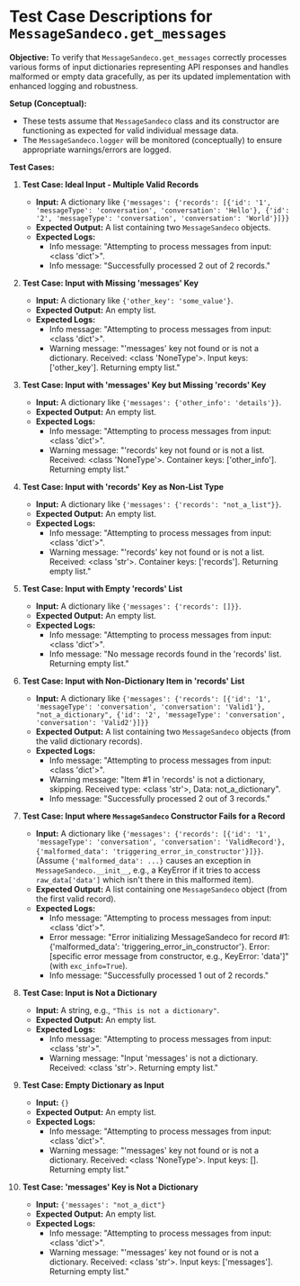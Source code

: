# Test Case Descriptions for `MessageSandeco.get_messages`

**Objective:** To verify that `MessageSandeco.get_messages` correctly processes various forms of input dictionaries representing API responses and handles malformed or empty data gracefully, as per its updated implementation with enhanced logging and robustness.

**Setup (Conceptual):**
- These tests assume that `MessageSandeco` class and its constructor are functioning as expected for valid individual message data.
- The `MessageSandeco.logger` will be monitored (conceptually) to ensure appropriate warnings/errors are logged.

**Test Cases:**

1.  **Test Case: Ideal Input - Multiple Valid Records**
    *   **Input:** A dictionary like `{'messages': {'records': [{'id': '1', 'messageType': 'conversation', 'conversation': 'Hello'}, {'id': '2', 'messageType': 'conversation', 'conversation': 'World'}]}}`
    *   **Expected Output:** A list containing two `MessageSandeco` objects.
    *   **Expected Logs:**
        *   Info message: "Attempting to process messages from input: <class 'dict'>".
        *   Info message: "Successfully processed 2 out of 2 records."

2.  **Test Case: Input with Missing 'messages' Key**
    *   **Input:** A dictionary like `{'other_key': 'some_value'}`.
    *   **Expected Output:** An empty list.
    *   **Expected Logs:**
        *   Info message: "Attempting to process messages from input: <class 'dict'>".
        *   Warning message: "'messages' key not found or is not a dictionary. Received: <class 'NoneType'>. Input keys: ['other_key']. Returning empty list."

3.  **Test Case: Input with 'messages' Key but Missing 'records' Key**
    *   **Input:** A dictionary like `{'messages': {'other_info': 'details'}}`.
    *   **Expected Output:** An empty list.
    *   **Expected Logs:**
        *   Info message: "Attempting to process messages from input: <class 'dict'>".
        *   Warning message: "'records' key not found or is not a list. Received: <class 'NoneType'>. Container keys: ['other_info']. Returning empty list."

4.  **Test Case: Input with 'records' Key as Non-List Type**
    *   **Input:** A dictionary like `{'messages': {'records': "not_a_list"}}`.
    *   **Expected Output:** An empty list.
    *   **Expected Logs:**
        *   Info message: "Attempting to process messages from input: <class 'dict'>".
        *   Warning message: "'records' key not found or is not a list. Received: <class 'str'>. Container keys: ['records']. Returning empty list."

5.  **Test Case: Input with Empty 'records' List**
    *   **Input:** A dictionary like `{'messages': {'records': []}}`.
    *   **Expected Output:** An empty list.
    *   **Expected Logs:**
        *   Info message: "Attempting to process messages from input: <class 'dict'>".
        *   Info message: "No message records found in the 'records' list. Returning empty list."

6.  **Test Case: Input with Non-Dictionary Item in 'records' List**
    *   **Input:** A dictionary like `{'messages': {'records': [{'id': '1', 'messageType': 'conversation', 'conversation': 'Valid1'}, "not_a_dictionary", {'id': '2', 'messageType': 'conversation', 'conversation': 'Valid2'}]}}`
    *   **Expected Output:** A list containing two `MessageSandeco` objects (from the valid dictionary records).
    *   **Expected Logs:**
        *   Info message: "Attempting to process messages from input: <class 'dict'>".
        *   Warning message: "Item #1 in 'records' is not a dictionary, skipping. Received type: <class 'str'>, Data: not_a_dictionary".
        *   Info message: "Successfully processed 2 out of 3 records."

7.  **Test Case: Input where `MessageSandeco` Constructor Fails for a Record**
    *   **Input:** A dictionary like `{'messages': {'records': [{'id': '1', 'messageType': 'conversation', 'conversation': 'ValidRecord'}, {'malformed_data': 'triggering_error_in_constructor'}]}}`. (Assume `{'malformed_data': ...}` causes an exception in `MessageSandeco.__init__`, e.g., a KeyError if it tries to access `raw_data['data']` which isn't there in this malformed item).
    *   **Expected Output:** A list containing one `MessageSandeco` object (from the first valid record).
    *   **Expected Logs:**
        *   Info message: "Attempting to process messages from input: <class 'dict'>".
        *   Error message: "Error initializing MessageSandeco for record #1: {'malformed_data': 'triggering_error_in_constructor'}. Error: [specific error message from constructor, e.g., KeyError: 'data']" (with `exc_info=True`).
        *   Info message: "Successfully processed 1 out of 2 records."

8.  **Test Case: Input is Not a Dictionary**
    *   **Input:** A string, e.g., `"This is not a dictionary"`.
    *   **Expected Output:** An empty list.
    *   **Expected Logs:**
        *   Info message: "Attempting to process messages from input: <class 'str'>".
        *   Warning message: "Input 'messages' is not a dictionary. Received: <class 'str'>. Returning empty list."

9.  **Test Case: Empty Dictionary as Input**
    *   **Input:** `{}`
    *   **Expected Output:** An empty list.
    *   **Expected Logs:**
        *   Info message: "Attempting to process messages from input: <class 'dict'>".
        *   Warning message: "'messages' key not found or is not a dictionary. Received: <class 'NoneType'>. Input keys: []. Returning empty list."

10. **Test Case: 'messages' Key is Not a Dictionary**
    *   **Input:** `{'messages': "not_a_dict"}`
    *   **Expected Output:** An empty list.
    *   **Expected Logs:**
        *   Info message: "Attempting to process messages from input: <class 'dict'>".
        *   Warning message: "'messages' key not found or is not a dictionary. Received: <class 'str'>. Input keys: ['messages']. Returning empty list."
